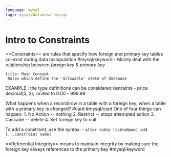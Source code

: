 ```yaml
---
language: mysql
tags: mysql/database-design
---
```


# Intro to Constraints

==Constraints==  are rules that specify how foreign and primary key tables co-exist during data manipulation #mysql/keyword
	- Mainly deal with the relationship between *foreign key* & *primary key*


```ad-info
title: Main Concept
 Rules which define the 'allowable' state of database
```

EXAMPLE :
 the type definitions can be considered restraints
	 - price  decimal(5, 2); limited to 0.00 - 999.99



What happens when a record/row in a table with a foreign key, when a table with a primary key is changed? #card #mysql/card
	 One of four things can happen:
		 1. No Action -- nothing
		 2. Restrict -- stops attempted action
		 3. Cascade -- delete
		 4. Set foreign key to null


To add a constraint, use the syntax:
	- `alter table [tableName] add [...constraint name]`

==Referential Integrity== means  to maintain integrity by making sure the foreign key always references to the primary key #mysql/keyword 

